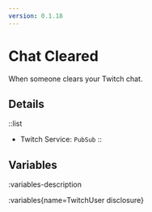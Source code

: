 ```yaml
---
version: 0.1.18
---
```


# Chat Cleared
When someone clears your Twitch chat.

## Details
::list
- Twitch Service: `PubSub`
::

## Variables
:variables-description

:variables{name=TwitchUser disclosure}